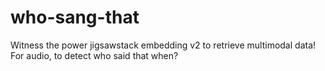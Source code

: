 # who-sang-that
Witness the power jigsawstack embedding v2 to retrieve multimodal data! For audio, to detect who said that when?
